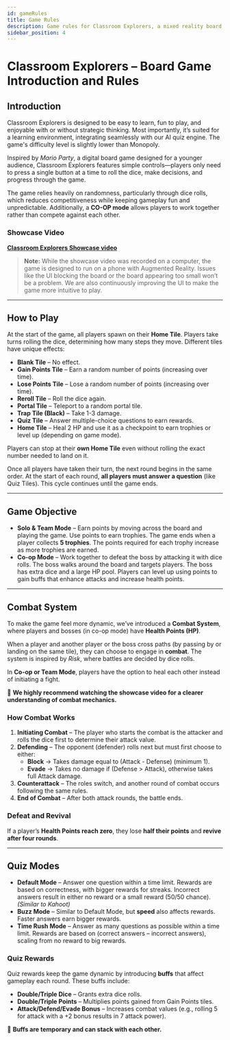 ```yaml
---
id: gameRules
title: Game Rules
description: Game rules for Classroom Explorers, a mixed reality board game designed for educational and family use.
sidebar_position: 4
---
```


# Classroom Explorers – Board Game Introduction and Rules

## Introduction

Classroom Explorers is designed to be easy to learn, fun to play, and enjoyable with or without strategic thinking. Most importantly, it’s suited for a learning environment, integrating seamlessly with our AI quiz engine. The game's difficulty level is slightly lower than Monopoly.

Inspired by *Mario Party*, a digital board game designed for a younger audience, Classroom Explorers features simple controls—players only need to press a single button at a time to roll the dice, make decisions, and progress through the game.

The game relies heavily on randomness, particularly through dice rolls, which reduces competitiveness while keeping gameplay fun and unpredictable. Additionally, a **CO-OP mode** allows players to work together rather than compete against each other.

### Showcase Video

[**Classroom Explorers Showcase video**](https://www.youtube.com/watch?v=Bo3ZEbmgZ4A)

> **Note:** While the showcase video was recorded on a computer, the game is designed to run on a phone with Augmented Reality. Issues like the UI blocking the board or the board appearing too small won’t be a problem. We are also continuously improving the UI to make the game more intuitive to play.

---

## How to Play

At the start of the game, all players spawn on their **Home Tile**. Players take turns rolling the dice, determining how many steps they move. Different tiles have unique effects:

- **Blank Tile** – No effect.
- **Gain Points Tile** – Earn a random number of points (increasing over time).
- **Lose Points Tile** – Lose a random number of points (increasing over time).
- **Reroll Tile** – Roll the dice again.
- **Portal Tile** – Teleport to a random portal tile.
- **Trap Tile (Black)** – Take 1-3 damage.
- **Quiz Tile** – Answer multiple-choice questions to earn rewards.
- **Home Tile** – Heal 2 HP and use it as a checkpoint to earn trophies or level up (depending on game mode).

Players can stop at their **own Home Tile** even without rolling the exact number needed to land on it.

Once all players have taken their turn, the next round begins in the same order. At the start of each round, **all players must answer a question** (like Quiz Tiles). This cycle continues until the game ends.

---

## Game Objective

- **Solo & Team Mode** – Earn points by moving across the board and playing the game. Use points to earn trophies. The game ends when a player collects **5 trophies**. The points required for each trophy increase as more trophies are earned.
- **Co-op Mode** – Work together to defeat the boss by attacking it with dice rolls. The boss walks around the board and targets players. The boss has extra dice and a large HP pool. Players can level up using points to gain buffs that enhance attacks and increase health points.

---

## Combat System

To make the game feel more dynamic, we’ve introduced a **Combat System**, where players and bosses (in co-op mode) have **Health Points (HP)**.

When a player and another player or the boss cross paths (by passing by or landing on the same tile), they can choose to engage in **combat**. The system is inspired by *Risk*, where battles are decided by dice rolls.

In **Co-op or Team Mode**, players have the option to heal each other instead of initiating a fight.

📌 **We highly recommend watching the showcase video for a clearer understanding of combat mechanics.**

### How Combat Works

1. **Initiating Combat** – The player who starts the combat is the attacker and rolls the dice first to determine their attack value.
2. **Defending** – The opponent (defender) rolls next but must first choose to either:
    - **Block** → Takes damage equal to (Attack - Defense) (minimum 1).
    - **Evade** → Takes no damage if (Defense > Attack), otherwise takes full Attack damage.
3. **Counterattack** – The roles switch, and another round of combat occurs following the same rules.
4. **End of Combat** – After both attack rounds, the battle ends.

### Defeat and Revival

If a player’s **Health Points reach zero**, they lose **half their points** and **revive after four rounds**.

---

## Quiz Modes

- **Default Mode** – Answer one question within a time limit. Rewards are based on correctness, with bigger rewards for streaks. Incorrect answers result in either no reward or a small reward (50/50 chance). *(Similar to Kahoot)*
- **Buzz Mode** – Similar to Default Mode, but **speed** also affects rewards. Faster answers earn bigger rewards.
- **Time Rush Mode** – Answer as many questions as possible within a time limit. Rewards are based on (correct answers – incorrect answers), scaling from no reward to big rewards.

### Quiz Rewards

Quiz rewards keep the game dynamic by introducing **buffs** that affect gameplay each round. These buffs include:

- **Double/Triple Dice** – Grants extra dice rolls.
- **Double/Triple Points** – Multiplies points gained from Gain Points tiles.
- **Attack/Defend/Evade Bonus** – Increases combat values (e.g., rolling 5 for attack with a +2 bonus results in 7 attack power).

📌 **Buffs are temporary and can stack with each other.**


